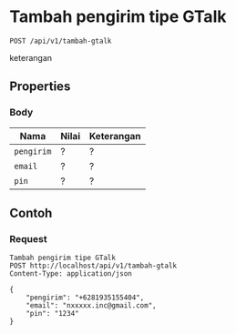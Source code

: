 # Tambah pengirim tipe GTalk
```http
POST /api/v1/tambah-gtalk
```
keterangan
## Properties
### Body
Nama  | Nilai | Keterangan
--- | --- | ---
<code>pengirim</code> | ? | ?
<code>email</code> | ? | ?
<code>pin</code> | ? | ?

## Contoh

### Request
```http
Tambah pengirim tipe GTalk
POST http://localhost/api/v1/tambah-gtalk
Content-Type: application/json

{
    "pengirim": "+6281935155404",
    "email": "nxxxxx.inc@gmail.com",
    "pin": "1234"
}
```

